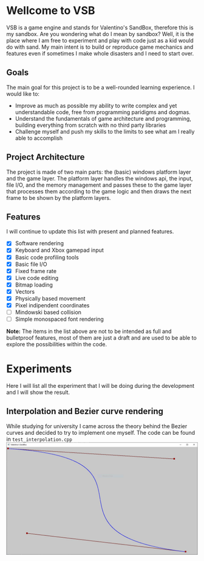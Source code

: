# Wellcome to VSB
VSB is a game engine and stands for Valentino's SandBox, therefore this is my sandbox.
Are you wondering what do I mean by sandbox? Well, it is the place where I am free to experiment and play with code just as a kid would do with sand. My main intent is to build or reproduce game mechanics and features even if sometimes I make whole disasters and I need to start over.

## Goals
The main goal for this project is to be a well-rounded learning experience.
I would like to:

 - Improve as much as possible my ability to write complex and yet understandable code, free from programming paridigms and dogmas.
 - Understand the fundamentals of game architecture and programming, building everything from scratch with no third party libraries
 - Challenge myself and push my skills to the limits to see what am I really able to accomplish

## Project Architecture
The project is made of two main parts: the (basic) windows platform layer and the game layer.
The platform layer handles the windows api, the input, file I/O, and the memory management and passes these to the game layer that processes them according to the game logic and then draws the next frame to be shown by the platform layers.

## Features
I will continue to update this list with present and planned features.
 - [x] Software rendering
 - [x] Keyboard and Xbox gamepad input
 - [x] Basic code profiling tools
 - [x] Basic file I/O
 - [x] Fixed frame rate
 - [x] Live code editing
 - [x] Bitmap loading
 - [x] Vectors
 - [x] Physically based movement
 - [x] Pixel indipendent coordinates
 - [ ] Mindowski based collision
 - [ ] Simple monospaced font rendering

**Note:**
The items in the list above are not to be intended as full and bulletproof features, most of them are just a draft and are used to be able to explore the possibilities within the code.
 
# Experiments
Here I will list all the experiment that I will be doing during the development and I will show the result.

## Interpolation and Bezier curve rendering
While studying for university I came across the theory behind the Bezier curves and decided to try to implement one myself. The code can be found in `test_interpolation.cpp`
![Interpolation of a Bezier curve](test-results/bezier.jpg)